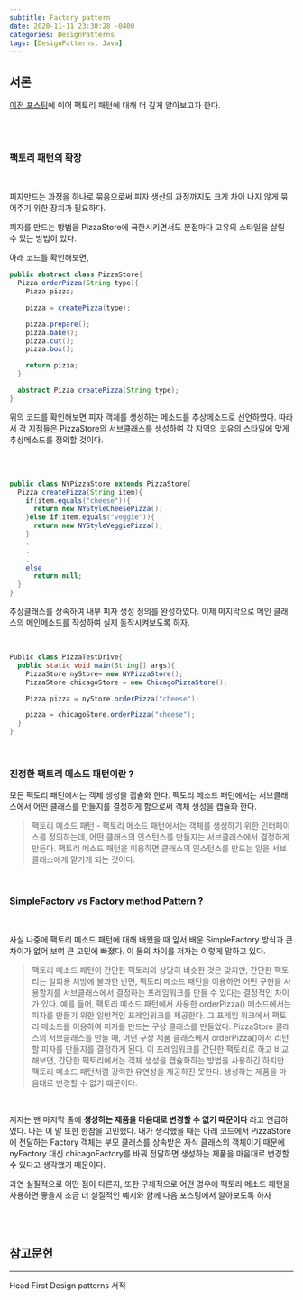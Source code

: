 ```yaml
---
subtitle: Factory pattern
date: 2020-11-11 23:30:28 -0400
categories: DesignPatterns
tags: [DesignPatterns, Java]
---
```


## 서론
[이전 포스팅](https://junstar17.github.io/front-end/2020/11/11/Design-Patterns-%ED%8C%A9%ED%86%A0%EB%A6%AC-%ED%8C%A8%ED%84%B4%EC%9D%B4%EB%9E%80.html)에 이어 팩토리 패턴에 대해 더 깊게 알아보고자 한다.

<br><br>

### 팩토리 패턴의 확장
<br>

피자만드는 과정을 하나로 묶음으로써 피자 생산의 과정까지도 크게 차이 나지 않게 묶어주기 위한 장치가 필요하다.

피자를 만드는 방법을 PizzaStore에 국한시키면서도 분점마다 고유의 스타일을 살릴 수 있는 방법이 있다. 

아래 코드를 확인해보면, 

```java
public abstract class PizzaStore{
  Pizza orderPizza(String type){
    Pizza pizza;

    pizza = createPizza(type);

    pizza.prepare();
    pizza.bake();
    pizza.cut();
    pizza.box();

    return pizza;
  }

  abstract Pizza createPizza(String type);
}

```

위의 코드를 확인해보면 피자 객체를 생성하는 메소드를 추상메소드로 선언하였다. 따라서 각 지점들은 PizzaStore의 서브클래스를 생성하여 각 지역의 코유의 스타일에 맞게 추상메소드를 정의할 것이다.


<br><br>

```java
public class NYPizzaStore extends PizzaStore{
  Pizza createPizza(String item){
    if(item.equals("cheese")){
      return new NYStyleCheesePizza();
    }else if(item.equals("veggie")){
      return new NYStyleVeggiePizza();
    }
    .
    .
    .
    else
      return null;
  }
}
```
추상클래스를 상속하여 내부 피자 생성 정의를 완성하였다.
이제 마지막으로 메인 클래스의 메인메소드를 작성하여 실제 동작시켜보도록 하자.


<br>

```java
Public class PizzaTestDrive{
  public static void main(String[] args){
    PizzaStore nyStore= new NYPizzaStore();
    PizzaStore chicagoStore = new ChicagoPizzaStore();

    Pizza pizza = nyStore.orderPizza("cheese");

    pizza = chicagoStore.orderPizza("cheese");
  }
}
```

<br>

### 진정한 팩토리 메소드 패턴이란 ?

모든 팩토리 패턴에서는 객체 생성을 캡슐화 한다. 팩토리 메소드 패턴에서는 서브클래스에서 어떤 클래스를 만들지를 결정하게 함으로써 객체 생성을 캡슐화 한다.

> 팩토리 메소드 패턴 - 팩토리 메소드 패턴에서는 객체를 생성하기 위한 인터페이스를 정의하는데, 어떤 클래스의 인스턴스를 만들지는 서브클래스에서 결정하게 만든다. 팩토리 메소드 패턴을 이용하면 클래스의 인스턴스를 만드는 일을 서브클래스에게 맡기게 되는 것이다.

<br>


### SimpleFactory vs Factory method Pattern ?

<br>

사실 나중에 팩토리 메소드 패턴에 대해 배웠을 때 앞서 배운 SimpleFactory 방식과 큰 차이가 없어 보여 큰 고민에 빠졌다. 이 둘의 차이를 저자는 이렇게 말하고 있다.
<br>
> 팩토리 메소드 패턴이 간단한 팩토리와 상당히 비슷한 것은 맞지만, 간단한 팩토리는 일회용 처방에 불과한 반면, 팩토리 메소드 패턴을 이용하면 어떤 구현을 사용할지를 서브클래스에서 결정하는 프레임워크를 만들 수 있다는 결정적인 차이가 있다. 예를 들어, 팩토리 메소드 패턴에서 사용한 orderPizza() 메소드에서는 피자를 만들기 위한 일반적인 프레임워크를 제공한다. 그 프레임 워크에서 팩토리 메소드를 이용하여 피자를 만드는 구상 클래스를 만들었다. PizzaStore 클래스의 서브클래스를 만들 때, 어떤 구상 제품 클래스에서 orderPizza()에서 리턴할 피자를 만들지를 결정하게 된다. 이 프레임워크를 간단한 팩토리로 하고 비교해보면, 간단한 팩토리에서는 객체 생성을 캡슐화하는 방법을 사용하긴 하지만 팩토리 메소드 패턴처럼 강력한 유연성을 제공하진 못한다. 생성하는 제품을 마음대로 변경할 수 없기 떄문이다.

<br>

저자는 맨 마지막 줄에 **생성하는 제품을 마음대로 변경할 수 없기 때문이다** 라고 언급하였다.
나는 이 말 또한 한참을 고민했다. 내가 생각했을 때는 아래 코드에서 PizzaStore에 전달하는 Factory 객체는 부모 클래스를 상속받은 자식 클래스의 객체이기 때문에  nyFactory 대신 chicagoFactory를 바꿔 전달하면 생성하는 제품을 마음대로 변경할 수 있다고 생각했기 때문이다.

과연 실질적으로 어떤 점이 다른지, 또한 구체적으로 어떤 경우에 팩토리 메소드 패턴을 사용하면 좋을지 조금 더 실질적인 예시와 함께 다음 포스팅에서 알아보도록 하자



<br><br>

## 참고문헌 

<hr>

Head First Design patterns 서적
